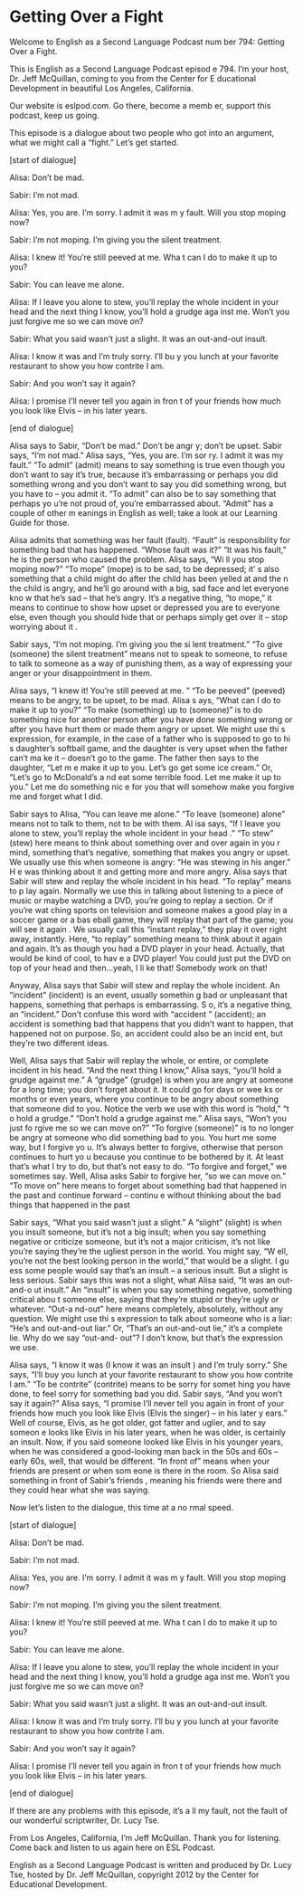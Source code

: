 # Getting Over a Fight

Welcome to English as a Second Language Podcast num ber 794: Getting Over a Fight. 

This is English as a Second Language Podcast episod e 794.  I’m your host, Dr. Jeff McQuillan, coming to you from the Center for E ducational Development in beautiful Los Angeles, California. 

Our website is eslpod.com.  Go there, become a memb er, support this podcast, keep us going. 

This episode is a dialogue about two people who got  into an argument, what we might call a “fight.”  Let’s get started. 

[start of dialogue] 

Alisa:  Don’t be mad. 

Sabir:  I’m not mad.   

Alisa:  Yes, you are.  I’m sorry.  I admit it was m y fault.  Will you stop moping now?   

Sabir:  I’m not moping.  I’m giving you the silent treatment. 

Alisa:  I knew it!  You’re still peeved at me.  Wha t can I do to make it up to you? 

Sabir:  You can leave me alone. 

Alisa:  If I leave you alone to stew, you’ll replay  the whole incident in your head and the next thing I know, you’ll hold a grudge aga inst me.  Won’t you just forgive me so we can move on? 

Sabir:  What you said wasn’t just a slight.  It was  an out-and-out insult.   

Alisa:  I know it was and I’m truly sorry.  I’ll bu y you lunch at your favorite restaurant to show you how contrite I am.   

Sabir:  And you won’t say it again? 

Alisa:  I promise I’ll never tell you again in fron t of your friends how much you look like Elvis – in his later years. 

[end of dialogue] 

Alisa says to Sabir, “Don’t be mad.”  Don’t be angr y; don’t be upset.  Sabir says, “I’m not mad.”  Alisa says, “Yes, you are.  I’m sor ry.  I admit it was my fault.”  “To admit” (admit) means to say something is true even though you don’t want to say it’s true, because it’s embarrassing or perhaps you  did something wrong and you don’t want to say you did something wrong, but you have to – you admit it.  “To admit” can also be to say something that perhaps yo u’re not proud of, you’re embarrassed about.  “Admit” has a couple of other m eanings in English as well; take a look at our Learning Guide for those. 

Alisa admits that something was her fault (fault).  “Fault” is responsibility for something bad that has happened.  “Whose fault was it?”  “It was his fault,” he is the person who caused the problem.  Alisa says, “Wi ll you stop moping now?” “To mope” (mope) is to be sad, to be depressed; it’ s also something that a child might do after the child has been yelled at and the n the child is angry, and he’ll go around with a big, sad face and let everyone kno w that he’s sad – that he’s angry.  It’s a negative thing, “to mope,” it means to continue to show how upset or depressed you are to everyone else, even though you should hide that or perhaps simply get over it – stop worrying about it .   

Sabir says, “I’m not moping.  I’m giving you the si lent treatment.”  “To give (someone) the silent treatment” means not to speak to someone, to refuse to talk to someone as a way of punishing them, as a way of expressing your anger or your disappointment in them. 

Alisa says, “I knew it!  You’re still peeved at me. ”  “To be peeved” (peeved) means to be angry, to be upset, to be mad.  Alisa s ays, “What can I do to make it up to you?”  “To make (something) up to (someone)” is to do something nice for another person after you have done something wrong or after you have hurt them or made them angry or upset.  We might use thi s expression, for example, in the case of a father who is supposed to go to hi s daughter’s softball game, and the daughter is very upset when the father can’t ma ke it – doesn’t go to the game.  The father then says to the daughter, “Let m e make it up to you.  Let’s go get some ice cream.”  Or, “Let’s go to McDonald’s a nd eat some terrible food. Let me make it up to you.”  Let me do something nic e for you that will somehow make you forgive me and forget what I did. 

Sabir says to Alisa, “You can leave me alone.”  “To  leave (someone) alone” means not to talk to them, not to be with them.  Al isa says, “If I leave you alone to stew, you’ll replay the whole incident in your head .”  “To stew” (stew) here means to think about something over and over again in you r mind, something that’s negative, something that makes you angry or upset.  We usually use this when someone is angry: “He was stewing in his anger.”  H e was thinking about it and getting more and more angry.  Alisa says that Sabir  will stew and replay the whole incident in his head.  “To replay” means to p lay again.  Normally we use this in talking about listening to a piece of music  or maybe watching a DVD, you’re going to replay a section.  Or if you’re wat ching sports on television and someone makes a good play in a soccer game or a bas eball game, they will replay that part of the game; you will see it again .  We usually call this “instant replay,” they play it over right away, instantly.  Here, “to replay” something means to think about it again and again.  It’s as though you had a DVD player in your head.  Actually, that would be kind of cool, to hav e a DVD player!  You could just put the DVD on top of your head and then…yeah, I li ke that!  Somebody work on that! 

Anyway, Alisa says that Sabir will stew and replay the whole incident.  An “incident” (incident) is an event, usually somethin g bad or unpleasant that happens, something that perhaps is embarrassing.  S o, it’s a negative thing, an “incident.”  Don’t confuse this word with “accident ” (accident); an accident is something bad that happens that you didn’t want to happen, that happened not on purpose.  So, an accident could also be an incid ent, but they’re two different ideas.   

Well, Alisa says that Sabir will replay the whole, or entire, or complete incident in his head.  “And the next thing I know,” Alisa says,  “you’ll hold a grudge against me.”  A “grudge” (grudge) is when you are angry at someone for a long time; you don’t forget about it.  It could go for days or wee ks or months or even years, where you continue to be angry about something that  someone did to you. Notice the verb we use with this word is “hold,” “t o hold a grudge.”  “Don’t hold a grudge against me.”  Alisa says, “Won’t you just fo rgive me so we can move on?” “To forgive (someone)” is to no longer be angry at someone who did something bad to you.  You hurt me some way, but I forgive yo u.  It’s always better to forgive, otherwise that person continues to hurt yo u because you continue to be bothered by it.  At least that’s what I try to do, but that’s not easy to do.  “To forgive and forget,” we sometimes say.  Well, Alisa  asks Sabir to forgive her, “so we can move on.”  “To move on” here means to forget  about something bad that happened in the past and continue forward – continu e without thinking about the bad things that happened in the past 

Sabir says, “What you said wasn’t just a slight.”  A “slight” (slight) is when you insult someone, but it’s not a big insult; when you  say something negative or criticize someone, but it’s not a major criticism, it’s not like you’re saying they’re the ugliest person in the world.  You might say, “W ell, you’re not the best looking person in the world,” that would be a slight.  I gu ess some people would say that’s an insult – a serious insult.  But a slight is less serious.  Sabir says this was not a slight, what Alisa said, “It was an out-and-o ut insult.”  An “insult” is when you say something negative, something critical abou t someone else, saying that they’re stupid or they’re ugly or whatever.  “Out-a nd-out” here means completely, absolutely, without any question.  We might use thi s expression to talk about someone who is a liar: “He’s and out-and-out liar.”   Or, “That’s an out-and-out lie,” it’s a complete lie.  Why do we say “out-and- out”?  I don’t know, but that’s the expression we use.   

Alisa says, “I know it was (I know it was an insult ) and I’m truly sorry.”  She says, “I’ll buy you lunch at your favorite restaurant to show you how contrite I am.”  “To be contrite” (contrite) means to be sorry for somet hing you have done, to feel sorry for something bad you did.  Sabir says, “And you won’t say it again?”  Alisa says, “I promise I’ll never tell you again in front  of your friends how much you look like Elvis (Elvis the singer) – in his later y ears.”  Well of course, Elvis, as he got older, got fatter and uglier, and to say someon e looks like Elvis in his later years, when he was older, is certainly an insult.  Now, if you said someone looked like Elvis in his younger years, when he was  considered a good-looking man back in the 50s and 60s – early 60s, well, that  would be different.  “In front of” means when your friends are present or when som eone is there in the room. So Alisa said something in front of Sabir’s friends , meaning his friends were there and they could hear what she was saying. 

Now let’s listen to the dialogue, this time at a no rmal speed. 

[start of dialogue] 

Alisa:  Don’t be mad. 

Sabir:  I’m not mad.   

Alisa:  Yes, you are.  I’m sorry.  I admit it was m y fault.  Will you stop moping now?   

Sabir:  I’m not moping.  I’m giving you the silent treatment. 

Alisa:  I knew it!  You’re still peeved at me.  Wha t can I do to make it up to you?  

 Sabir:  You can leave me alone. 

Alisa:  If I leave you alone to stew, you’ll replay  the whole incident in your head and the next thing I know, you’ll hold a grudge aga inst me.  Won’t you just forgive me so we can move on? 

Sabir:  What you said wasn’t just a slight.  It was  an out-and-out insult.   

Alisa:  I know it was and I’m truly sorry.  I’ll bu y you lunch at your favorite restaurant to show you how contrite I am.   

Sabir:  And you won’t say it again? 

Alisa:  I promise I’ll never tell you again in fron t of your friends how much you look like Elvis – in his later years. 

[end of dialogue] 

If there are any problems with this episode, it’s a ll my fault, not the fault of our wonderful scriptwriter, Dr. Lucy Tse.   

From Los Angeles, California, I’m Jeff McQuillan.  Thank you for listening.  Come back and listen to us again here on ESL Podcast. 

English as a Second Language Podcast is written and  produced by Dr. Lucy Tse, hosted by Dr. Jeff McQuillan, copyright 2012 by the  Center for Educational Development.

